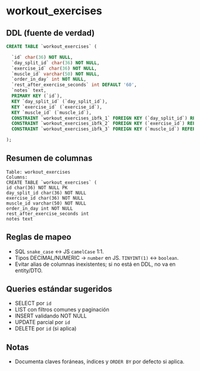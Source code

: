 # workout_exercises

## DDL (fuente de verdad)
```sql
CREATE TABLE `workout_exercises` (

  `id` char(36) NOT NULL,
  `day_split_id` char(36) NOT NULL,
  `exercise_id` char(36) NOT NULL,
  `muscle_id` varchar(50) NOT NULL,
  `order_in_day` int NOT NULL,
  `rest_after_exercise_seconds` int DEFAULT '60',
  `notes` text,
  PRIMARY KEY (`id`),
  KEY `day_split_id` (`day_split_id`),
  KEY `exercise_id` (`exercise_id`),
  KEY `muscle_id` (`muscle_id`),
  CONSTRAINT `workout_exercises_ibfk_1` FOREIGN KEY (`day_split_id`) REFERENCES `workout_day_splits` (`id`),
  CONSTRAINT `workout_exercises_ibfk_2` FOREIGN KEY (`exercise_id`) REFERENCES `exercises2` (`id`),
  CONSTRAINT `workout_exercises_ibfk_3` FOREIGN KEY (`muscle_id`) REFERENCES `muscles` (`id`)

);
```

## Resumen de columnas
```
Table: workout_exercises
Columns:
CREATE TABLE `workout_exercises` (
id char(36) NOT NULL PK
day_split_id char(36) NOT NULL
exercise_id char(36) NOT NULL
muscle_id varchar(50) NOT NULL
order_in_day int NOT NULL
rest_after_exercise_seconds int
notes text
```

## Reglas de mapeo
- SQL `snake_case` ↔ JS `camelCase` 1:1.
- Tipos DECIMAL/NUMERIC → `number` en JS. `TINYINT(1)` ↔ `boolean`.
- Evitar alias de columnas inexistentes; si no está en DDL, no va en entity/DTO.

## Queries estándar sugeridos
- SELECT por `id`
- LIST con filtros comunes y paginación
- INSERT validando NOT NULL
- UPDATE parcial por `id`
- DELETE por `id` (si aplica)

## Notas
- Documenta claves foráneas, índices y `ORDER BY` por defecto si aplica.
